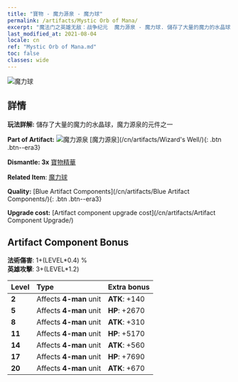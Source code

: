 ```yaml
---
title: "寶物 - 魔力源泉 - 魔力球"
permalink: /artifacts/Mystic Orb of Mana/
excerpt: "魔法门之英雄无敌：战争纪元  魔力源泉 - 魔力球. 儲存了大量的魔力的水晶球，魔力源泉的元件之一"
last_modified_at: 2021-08-04
locale: cn
ref: "Mystic Orb of Mana.md"
toc: false
classes: wide
---
```


 ![魔力球](/images/t/artifact_40213.png)



## 詳情

 **玩法詳解:** 儲存了大量的魔力的水晶球，魔力源泉的元件之一

 **Part of Artifact:** ![魔力源泉](/images/t/icon_artifact_21.png) [魔力源泉](/cn/artifacts/Wizard's Well/){: .btn .btn--era3}

 **Dismantle: 3x** [寶物精華](/cn/Items/con_905/)

 **Related Item**: [魔力球](/cn/Items/art_114/)

 **Quality:** [Blue Artifact Components](/cn/artifacts/Blue Artifact Components/){: .btn .btn--era3}

 **Upgrade cost:** [Artifact component upgrade cost](/cn/artifacts/Artifact Component Upgrade/)

## Artifact Component Bonus

  **法術傷害**: 1+(LEVEL\*0.4) %<br/>**英雄攻擊**: 3+(LEVEL\*1.2)

  |  Level  | Type |    Extra bonus  | 
  |:--------|:-----|:----------------| 
  | **2** | Affects **4-man** unit | **ATK**: +140 | 
  | **5** | Affects **4-man** unit | **HP**: +2670 | 
  | **8** | Affects **4-man** unit | **ATK**: +310 | 
  | **11** | Affects **4-man** unit | **HP**: +5170 | 
  | **14** | Affects **4-man** unit | **ATK**: +560 | 
  | **17** | Affects **4-man** unit | **HP**: +7690 | 
  | **20** | Affects **4-man** unit | **ATK**: +670 | 
